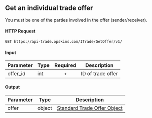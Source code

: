 ## Get an individual trade offer

You must be one of the parties involved in the offer (sender/receiver).

#### HTTP Request

`GET https://api-trade.opskins.com/ITrade/GetOffer/v1/`

#### Input

Parameter | Type | Required   | Description
--------- | -----| :--------: | -----------
offer_id | int |  + | ID of trade offer

#### Output

Parameter | Type | Description
--------- | -----| -------- 
offer     | object    | [Standard Trade Offer Object](ITrade.md#standard-trade-offer-object)